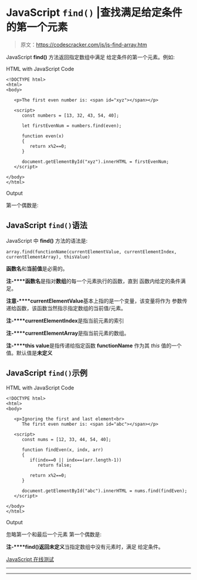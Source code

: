 # JavaScript `find()` |查找满足给定条件的第一个元素

> 原文：<https://codescracker.com/js/js-find-array.htm>

JavaScript **find()** 方法返回指定数组中满足 给定条件的第一个元素。例如:

HTML with JavaScript Code

```
<!DOCTYPE html>
<html>
<body>

   <p>The first even number is: <span id="xyz"></span></p>

   <script>
      const numbers = [13, 32, 43, 54, 40];

      let firstEvenNum = numbers.find(even);

      function even(x)
      {
         return x%2==0;
      }

      document.getElementById("xyz").innerHTML = firstEvenNum;
   </script>

</body>
</html>
```

Output

第一个偶数是:

## JavaScript `find()`语法

JavaScript 中 **find()** 方法的语法是:

```
array.find(functionName(currentElementValue, currentElementIndex, currentElementArray), thisValue)
```

**函数名**和**当前值**是必需的。

**注-****函数名**是指对**数组**的每一个元素执行的函数，直到 函数内给定的条件满足。

**注意-****currentElementValue**基本上指的是一个变量，该变量将作为 参数传递给函数，该函数当然指示指定数组的当前值/元素。

**注-****currentElementIndex**是指当前元素的索引

**注-****currentElementArray**是指当前元素的数组。

**注-****this value**是指传递给指定函数 **functionName** 作为其 *this* 值的一个值。默认值是**未定义**

## JavaScript `find()`示例

HTML with JavaScript Code

```
<!DOCTYPE html>
<html>
<body>

   <p>Ignoring the first and last element<br>
      The first even number is: <span id="abc"></span></p>

   <script>
      const nums = [12, 33, 44, 54, 40];

      function findEven(x, indx, arr)
      {
         if(indx==0 || indx==(arr.length-1))
            return false;

         return x%2==0;
      }

      document.getElementById("abc").innerHTML = nums.find(findEven);
   </script>

</body>
</html>
```

Output

忽略第一个和最后一个元素
第一个偶数是:

**注-****find()**返回**未定义**当指定数组中没有元素时，满足 给定条件。

[JavaScript 在线测试](/exam/showtest.php?subid=6)

* * *

* * *